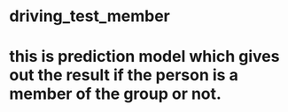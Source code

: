 # driving_test_member
# this is prediction model which gives out the result if the person is a member of the group or not.
